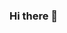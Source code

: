 ### Hi there 👋

<!--
**SubhamSS/SubhamSS** is a ✨ _special_ ✨ repository because its `README.md` (this file) appears on your GitHub profile.

👧 I am Subham, an aspiring roboticist.
👩‍🎓 I am currently pursuing my masters at the Virginia Polytechnic and State Institute (Virginia Tech).
👩‍💻 My interests include robot motion planning and control
📫 How to reach me: swastik.subham98@gmail.com
👩🏻‍💼 My linkedin profile: https://www.linkedin.com/in/subhamswastik98/
-->

